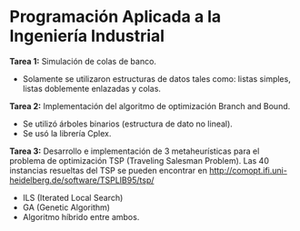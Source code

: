 # Programación Aplicada a la Ingeniería Industrial

**Tarea 1:** Simulación de colas de banco.
- Solamente se utilizaron estructuras de datos tales como: listas simples, listas doblemente enlazadas y colas.

**Tarea 2:** Implementación del algoritmo de optimización Branch and Bound.
- Se utilizó árboles binarios (estructura de dato no lineal).
- Se usó la librería Cplex.

**Tarea 3:** Desarrollo e implementación de 3 metaheurísticas para el problema de optimización TSP (Traveling Salesman Problem). Las 40 instancias resueltas del TSP se pueden encontrar en http://comopt.ifi.uni-heidelberg.de/software/TSPLIB95/tsp/
- ILS (Iterated Local Search)
- GA (Genetic Algorithm)
- Algoritmo híbrido entre ambos.


